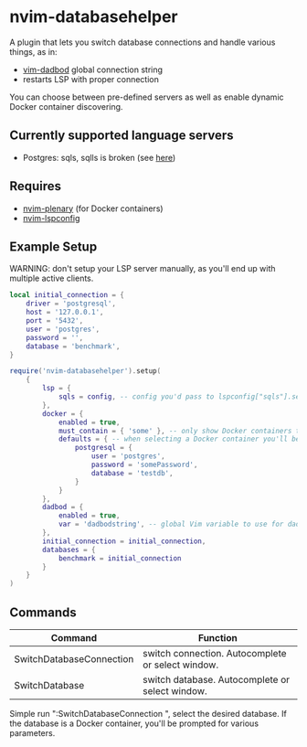 # nvim-databasehelper

A plugin that lets you switch database connections and handle various things, as in:

-   [vim-dadbod](https://github.com/tpope/vim-dadbod) global connection string
-   restarts LSP with proper connection

You can choose between pre-defined servers as well as enable dynamic Docker container discovering.

## Currently supported language servers

-   Postgres: sqls, sqlls is broken (see [here](https://github.com/joe-re/sql-language-server/issues/128))

## Requires

-   [nvim-plenary](https://github.com/nvim-lua/plenary.nvim) (for Docker containers)
-   [nvim-lspconfig](https://github.com/neovim/nvim-lspconfig)

## Example Setup

WARNING: don't setup your LSP server manually, as you'll end up with multiple active clients.

```lua
local initial_connection = {
    driver = 'postgresql',
    host = '127.0.0.1',
    port = '5432',
    user = 'postgres',
    password = '',
    database = 'benchmark',
}

require('nvim-databasehelper').setup(
    {
        lsp = {
            sqls = config, -- config you'd pass to lspconfig["sqls"].setup(). Omit the connections!
        },
        docker = {
            enabled = true,
            must_contain = { 'some' }, -- only show Docker containers that contain one of the given strings
            defaults = { -- when selecting a Docker container you'll be prompted for various parameters, you can define default values here
                postgresql = {
                    user = 'postgres',
                    password = 'somePassword',
                    database = 'testdb',
                }
            }
        },
        dadbod = {
            enabled = true,
            var = 'dadbodstring', -- global Vim variable to use for dadbod ":DB g:<thisvariable> ..."
        },
        initial_connection = initial_connection,
        databases = {
            benchmark = initial_connection
        }
    }
)
```

## Commands

| Command                  | Function                                          |
| ------------------------ | ------------------------------------------------- |
| SwitchDatabaseConnection | switch connection. Autocomplete or select window. |
| SwitchDatabase           | switch database. Autocomplete or select window.   |

Simple run ":SwitchDatabaseConnection <database connection or enter for selection>", select the desired database.
If the database is a Docker container, you'll be prompted for various parameters.
